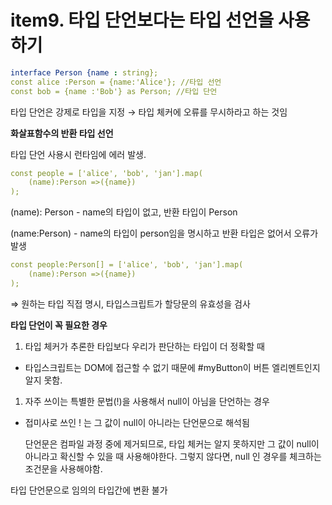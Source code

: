 # item9. 타입 단언보다는 타입 선언을 사용하기

```yaml
interface Person {name : string};
const alice :Person = {name:'Alice'}; //타입 선언
const bob = {name :'Bob'} as Person; //타입 단언
```

타입 단언은 강제로 타입을 지정 → 타입 체커에 오류를 무시하라고 하는 것임

**화살표함수의 반환 타입 선언**

타입 단언 사용시 런타임에 에러 발생.

```yaml
const people = ['alice', 'bob', 'jan'].map(
	(name):Person =>({name})
);
```

(name): Person - name의 타입이 없고, 반환 타입이 Person

(name:Person) - name의 타입이 person임을 명시하고 반환 타입은 없어서 오류가 발생

```yaml
const people:Person[] = ['alice', 'bob', 'jan'].map(
	(name):Person =>({name})
);
```

⇒ 원하는 타입 직접 명시, 타입스크립트가 할당문의 유효성을 검사

**타입 단언이 꼭 필요한 경우**

1. 타입 체커가 추론한 타입보다 우리가 판단하는 타입이 더 정확할 때
- 타입스크립트는 DOM에 접근할 수 없기 때문에 #myButton이 버튼 엘리멘트인지 알지 못함.
1. 자주 쓰이는 특별한 문법(!)을 사용해서 null이 아님을 단언하는 경우
- 접미사로 쓰인 ! 는 그 값이 null이 아니라는 단언문으로 해석됨
    
    단언문은 컴파일 과정 중에 제거되므로, 타입 체커는 알지 못하지만 그 값이 null이 아니라고 확신할 수 있을 때 사용해야한다. 그렇지 않다면, null 인 경우를 체크하는 조건문을 사용해야함.
    

타입 단언문으로 임의의 타입간에 변환 불가